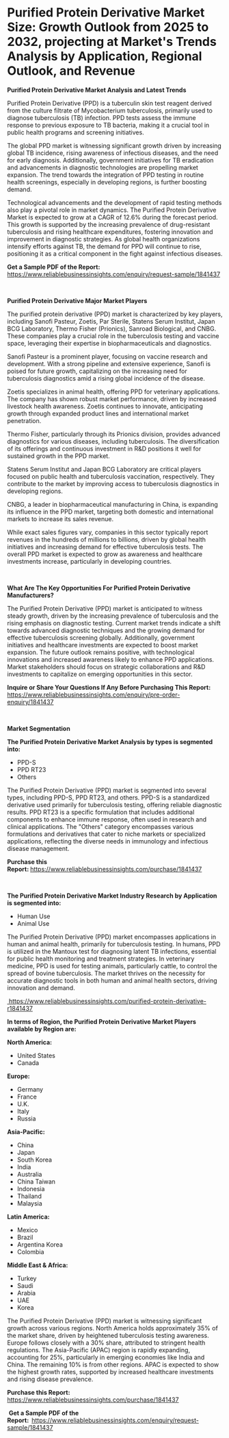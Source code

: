 <p><h1>Purified Protein Derivative Market Size: Growth Outlook from 2025 to 2032, projecting at Market's Trends Analysis by Application, Regional Outlook, and Revenue</h1></p><p><strong>Purified Protein Derivative Market Analysis and Latest Trends</strong></p>
<p><p>Purified Protein Derivative (PPD) is a tuberculin skin test reagent derived from the culture filtrate of Mycobacterium tuberculosis, primarily used to diagnose tuberculosis (TB) infection. PPD tests assess the immune response to previous exposure to TB bacteria, making it a crucial tool in public health programs and screening initiatives.</p><p>The global PPD market is witnessing significant growth driven by increasing global TB incidence, rising awareness of infectious diseases, and the need for early diagnosis. Additionally, government initiatives for TB eradication and advancements in diagnostic technologies are propelling market expansion. The trend towards the integration of PPD testing in routine health screenings, especially in developing regions, is further boosting demand.</p><p>Technological advancements and the development of rapid testing methods also play a pivotal role in market dynamics. The Purified Protein Derivative Market is expected to grow at a CAGR of 12.6% during the forecast period. This growth is supported by the increasing prevalence of drug-resistant tuberculosis and rising healthcare expenditures, fostering innovation and improvement in diagnostic strategies. As global health organizations intensify efforts against TB, the demand for PPD will continue to rise, positioning it as a critical component in the fight against infectious diseases.</p></p>
<p><strong>Get a Sample PDF of the Report:&nbsp;</strong> <a href="https://www.reliablebusinessinsights.com/enquiry/request-sample/1841437?utm_campaign=39&utm_medium=2&utm_source=Github&utm_content=ia&utm_term=13042025&utm_id=purified-protein-derivative">https://www.reliablebusinessinsights.com/enquiry/request-sample/1841437</a></p>
<p>&nbsp;</p>
<p><strong>Purified Protein Derivative Major Market Players</strong></p>
<p><p>The purified protein derivative (PPD) market is characterized by key players, including Sanofi Pasteur, Zoetis, Par Sterile, Statens Serum Institut, Japan BCG Laboratory, Thermo Fisher (Prionics), Sanroad Biological, and CNBG. These companies play a crucial role in the tuberculosis testing and vaccine space, leveraging their expertise in biopharmaceuticals and diagnostics.</p><p>Sanofi Pasteur is a prominent player, focusing on vaccine research and development. With a strong pipeline and extensive experience, Sanofi is poised for future growth, capitalizing on the increasing need for tuberculosis diagnostics amid a rising global incidence of the disease. </p><p>Zoetis specializes in animal health, offering PPD for veterinary applications. The company has shown robust market performance, driven by increased livestock health awareness. Zoetis continues to innovate, anticipating growth through expanded product lines and international market penetration.</p><p>Thermo Fisher, particularly through its Prionics division, provides advanced diagnostics for various diseases, including tuberculosis. The diversification of its offerings and continuous investment in R&D positions it well for sustained growth in the PPD market.</p><p>Statens Serum Institut and Japan BCG Laboratory are critical players focused on public health and tuberculosis vaccination, respectively. They contribute to the market by improving access to tuberculosis diagnostics in developing regions.</p><p>CNBG, a leader in biopharmaceutical manufacturing in China, is expanding its influence in the PPD market, targeting both domestic and international markets to increase its sales revenue.</p><p>While exact sales figures vary, companies in this sector typically report revenues in the hundreds of millions to billions, driven by global health initiatives and increasing demand for effective tuberculosis tests. The overall PPD market is expected to grow as awareness and healthcare investments increase, particularly in developing countries.</p></p>
<p>&nbsp;</p>
<p><strong>What Are The Key Opportunities For Purified Protein Derivative Manufacturers?</strong></p>
<p><p>The Purified Protein Derivative (PPD) market is anticipated to witness steady growth, driven by the increasing prevalence of tuberculosis and the rising emphasis on diagnostic testing. Current market trends indicate a shift towards advanced diagnostic techniques and the growing demand for effective tuberculosis screening globally. Additionally, government initiatives and healthcare investments are expected to boost market expansion. The future outlook remains positive, with technological innovations and increased awareness likely to enhance PPD applications. Market stakeholders should focus on strategic collaborations and R&D investments to capitalize on emerging opportunities in this sector.</p></p>
<p><strong>Inquire or Share Your Questions If Any Before Purchasing This Report:</strong> <a href="https://www.reliablebusinessinsights.com/enquiry/pre-order-enquiry/1841437?utm_campaign=39&utm_medium=2&utm_source=Github&utm_content=ia&utm_term=13042025&utm_id=purified-protein-derivative">https://www.reliablebusinessinsights.com/enquiry/pre-order-enquiry/1841437</a></p>
<p>&nbsp;</p>
<p><strong>Market Segmentation</strong></p>
<p><strong>The Purified Protein Derivative Market Analysis by types is segmented into:</strong></p>
<p><ul><li>PPD-S</li><li>PPD RT23</li><li>Others</li></ul></p>
<p><p>The Purified Protein Derivative (PPD) market is segmented into several types, including PPD-S, PPD RT23, and others. PPD-S is a standardized derivative used primarily for tuberculosis testing, offering reliable diagnostic results. PPD RT23 is a specific formulation that includes additional components to enhance immune response, often used in research and clinical applications. The "Others" category encompasses various formulations and derivatives that cater to niche markets or specialized applications, reflecting the diverse needs in immunology and infectious disease management.</p></p>
<p><strong>Purchase this Report:&nbsp;</strong><a href="https://www.reliablebusinessinsights.com/purchase/1841437?utm_campaign=39&utm_medium=2&utm_source=Github&utm_content=ia&utm_term=13042025&utm_id=purified-protein-derivative">https://www.reliablebusinessinsights.com/purchase/1841437</a></p>
<p>&nbsp;</p>
<p><strong>The Purified Protein Derivative Market Industry Research by Application is segmented into:</strong></p>
<p><ul><li>Human Use</li><li>Animal Use</li></ul></p>
<p><p>The Purified Protein Derivative (PPD) market encompasses applications in human and animal health, primarily for tuberculosis testing. In humans, PPD is utilized in the Mantoux test for diagnosing latent TB infections, essential for public health monitoring and treatment strategies. In veterinary medicine, PPD is used for testing animals, particularly cattle, to control the spread of bovine tuberculosis. The market thrives on the necessity for accurate diagnostic tools in both human and animal health sectors, driving innovation and demand.</p></p>
<p><a href="https://www.reliablebusinessinsights.com/purified-protein-derivative-r1841437?utm_campaign=39&utm_medium=2&utm_source=Github&utm_content=ia&utm_term=13042025&utm_id=purified-protein-derivative">&nbsp;https://www.reliablebusinessinsights.com/purified-protein-derivative-r1841437</a></p>
<p><strong>In terms of Region, the Purified Protein Derivative Market Players available by Region are:</strong></p>
<p>
    <p> <strong> North America: </strong>
        <ul>
            <li>United States</li>
            <li>Canada</li>
        </ul>
        </p> 
    <p> <strong> Europe: </strong>
        <ul>
            <li>Germany</li>
            <li>France</li>
            <li>U.K.</li>
            <li>Italy</li>
            <li>Russia</li>
        </ul>
        </p> 
    <p> <strong> Asia-Pacific: </strong>
        <ul>
            <li>China</li>
            <li>Japan</li>
            <li>South Korea</li>
            <li>India</li>
            <li>Australia</li>
            <li>China Taiwan</li>
            <li>Indonesia</li>
            <li>Thailand</li>
            <li>Malaysia</li>
        </ul>
        </p> 
    <p> <strong> Latin America: </strong>
        <ul>
            <li>Mexico</li>
            <li>Brazil</li>
            <li>Argentina Korea</li>
            <li>Colombia</li>
        </ul>
        </p> 
    <p> <strong> Middle East & Africa: </strong>
        <ul>
            <li>Turkey</li>
            <li>Saudi</li>
            <li>Arabia</li>
            <li>UAE</li>
            <li>Korea</li>
        </ul>
    </p>
    </p>
<p><p>The Purified Protein Derivative (PPD) market is witnessing significant growth across various regions. North America holds approximately 35% of the market share, driven by heightened tuberculosis testing awareness. Europe follows closely with a 30% share, attributed to stringent health regulations. The Asia-Pacific (APAC) region is rapidly expanding, accounting for 25%, particularly in emerging economies like India and China. The remaining 10% is from other regions. APAC is expected to show the highest growth rates, supported by increased healthcare investments and rising disease prevalence.</p></p>
<p><strong>Purchase this Report: </strong><a href="https://www.reliablebusinessinsights.com/purchase/1841437?utm_campaign=39&utm_medium=2&utm_source=Github&utm_content=ia&utm_term=13042025&utm_id=purified-protein-derivative">https://www.reliablebusinessinsights.com/purchase/1841437</a></p>
<p>&nbsp;<strong>Get a Sample PDF of the Report:&nbsp;&nbsp;</strong><a href="https://www.reliablebusinessinsights.com/enquiry/request-sample/1841437?utm_campaign=39&utm_medium=2&utm_source=Github&utm_content=ia&utm_term=13042025&utm_id=purified-protein-derivative">https://www.reliablebusinessinsights.com/enquiry/request-sample/1841437</a></p>
<p><strong></strong></p>
<p><p></p><p></p><p></p></p>